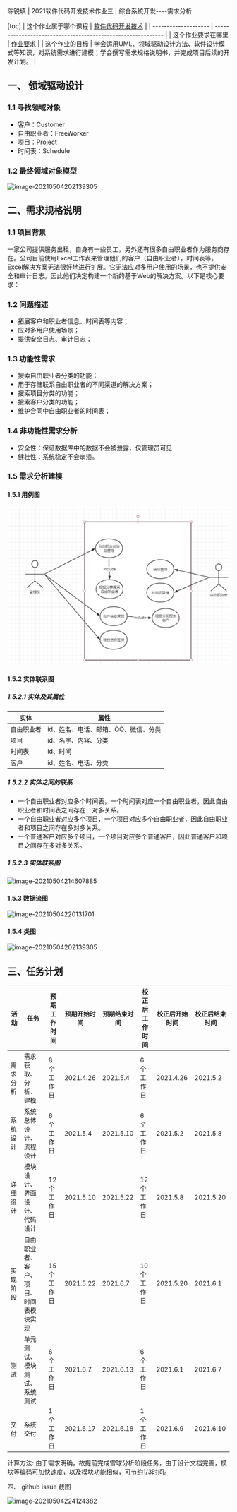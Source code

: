 陈锐填 | 2021软件代码开发技术作业三 | 综合系统开发----需求分析



[toc]
| 这个作业属于哪个课程 | [软件代码开发技术](https://edu.cnblogs.com/campus/gdgy/2021Softwarecodedevelopmenttechnology) |
| -------------------- | ------------------------------------------------------------ |
| 这个作业要求在哪里   | [作业要求](https://edu.cnblogs.com/campus/gdgy/2021Softwarecodedevelopmenttechnology/homework/11968) |
| 这个作业的目标       | 学会运用UML、领域驱动设计方法、软件设计模式等知识，对系统需求进行建模；学会撰写需求规格说明书，并完成项目后续的开发计划。 |

## 一、 领域驱动设计

### 1.1 寻找领域对象

- 客户：Customer
- 自由职业者：FreeWorker
- 项目：Project
- 时间表：Schedule

### 1.2 最终领域对象模型

![image-20210504202139305](C:/Users/17718/AppData/Roaming/Typora/typora-user-images/image-20210504202139305.png)

## 二、需求规格说明

### 1.1 项目背景

一家公司提供服务出租，自身有一些员工，另外还有很多自由职业者作为服务商存在。公司目前使用Excel工作表来管理他们的客户（自由职业者），时间表等。Excel解决方案无法很好地进行扩展。它无法应对多用户使用的场景，也不提供安全和审计日志。因此他们决定构建一个新的基于Web的解决方案。以下是核心要求：

### 1.2 问题描述

- 拓展客户和职业者信息、时间表等内容；
- 应对多用户使用场景；
- 提供安全日志、审计日志；

### 1.3  功能性需求

- 搜索自由职业者分类的功能；
- 用于存储联系自由职业者的不同渠道的解决方案；
- 搜索项目分类的功能；
- 搜索客户分类的功能；
- 维护合同中自由职业者的时间表；

### 1.4 非功能性需求分析

- 安全性：保证数据库中的数据不会被泄露，仅管理员可见
- 健壮性：系统稳定不会崩溃。

### 1.5 需求分析建模

#### 1.5.1  用例图

![image-20210504205914001](https://raw.githubusercontent.com/Iamdreaming/Picture/main/image-20210504205914001.png)

#### 1.5.2 实体联系图

##### 1.5.2.1 实体及其属性

| 实体       | 属性                                 |
| ---------- | ------------------------------------ |
| 自由职业者 | id、姓名、电话、邮箱、QQ、微信、分类 |
| 项目       | id、名字、内容、分类                 |
| 时间表     | id、时间                             |
| 客户       | id、姓名、电话、分类                 |

##### 1.5.2.2 实体之间的联系

- 一个自由职业者对应多个时间表，一个时间表对应一个自由职业者，因此自由职业者和时间表之间存在一对多关系。
- 一个自由职业者对应多个项目，一个项目对应多个自由职业者，因此自由职业者和项目之间存在多对多关系。
- 一个普通客户对应多个项目，一个项目对应多个普通客户，因此普通客户和项目之间存在多对多关系。

##### 1.5.2.3 实体联系图

![image-20210504214607885](C:/Users/17718/AppData/Roaming/Typora/typora-user-images/image-20210504214607885.png)

#### 1.5.3 数据流图

![image-20210504220131701](C:/Users/17718/AppData/Roaming/Typora/typora-user-images/image-20210504220131701.png)

#### 1.5.4 类图

![image-20210504202139305](C:/Users/17718/AppData/Roaming/Typora/typora-user-images/image-20210504202139305.png)

## 三、任务计划

| 活动     | 任务                                   | 预期工作时间 | 预期开始时间 | 预期结束时间 | 校正后工作时间 | 校正后开始时间 | 校正后结束时间 |
| -------- | -------------------------------------- | ------------ | ------------ | ------------ | -------------- | -------------- | -------------- |
| 需求分析 | 需求获取、分析、建模                   | 8个工作日    | 2021.4.26    | 2021.5.4     | 6个工作日      | 2021.4.26      | 2021.5.2       |
| 系统设计 | 系统总体设计、流程设计                 | 6个工作日    | 2021.5.4     | 2021.5.10    | 6个工作日      | 2021.5.2       | 2021.5.8       |
| 详细设计 | 模块设计、界面设计、代码设计           | 12个工作日   | 2021.5.10    | 2021.5.22    | 12个工作日     | 2021.5.8       | 2021.5.20      |
| 实现阶段 | 自由职业者、客户、项目、时间表模块实现 | 15个工作日   | 2021.5.22    | 2021.6.7     | 10个工作日     | 2021.5.20      | 2021.6.1       |
| 测试     | 单元测试、模块测试、系统测试           | 6个工作日    | 2021.6.7     | 2021.6.13    | 6个工作日      | 2021.6.1       | 2021.6.7       |
| 交付     | 系统交付                               | 1个工作日    | 2021.6.17    | 2021.6.18    | 1个工作日      | 2021.6.9       | 2021.6.10      |

计算方法:  由于需求明确，故提前完成雪球分析阶段任务，由于设计文档完善，模块等编码可加快速度，以及模块功能相似，可节约1/3时间。

四、 github issue 截图

![image-20210504224124382](C:/Users/17718/AppData/Roaming/Typora/typora-user-images/image-20210504224124382.png)